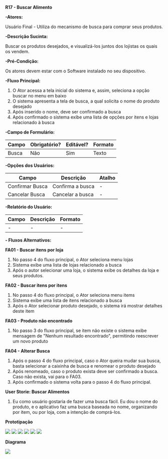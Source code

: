 **R17 - Buscar Alimento**

**-Atores:**

Usuário Final - Utiliza do mecanismo de busca para comprar seus produtos.

**-Descrição Sucinta:**

Buscar os produtos desejados, e visualizá-los juntos dos lojistas os quais os vendem.

**-Pré-Condição:**

Os atores devem estar com o Software instalado no seu dispositivo.

**-Fluxo Principal:**

1. O Ator acessa a tela inicial do sistema e, assim, seleciona a opção buscar no menu em baixo
2. O sistema apresenta a tela de busca, a qual solicita o nome do produto desejado
3. Após inserido o nome, deve ser confirmado a busca
4. Após confirmado o sistema exibe uma lista de opções por itens e lojas relacionado à busca

**-Campo de Formulário:**

| **Campo** | **Obrigatório?** | **Editável?** | **Formato** |
| --- | --- | --- | --- |
| Busca | Não | Sim | Texto |

**-Opções dos Usuários:**

| **Campo** | **Descrição** | **Atalho** |
| --- | --- | --- |
| Confirmar Busca | Confirma a busca | - |
| Cancelar Busca | Cancelar a busca | - |

**-Relatório do Usuário:**

| **Campo** | **Descrição** | **Formato** |
| --- | --- | --- |
| - | - | - |

**- Fluxos Alternativos:**

**FA01 - Buscar itens por loja**

1. No passo 4 do fluxo principal, o Ator seleciona menu lojas
2. Sistema exibe uma lista de lojas relacionado a busca
3. Após o autor selecionar uma loja, o sistema exibe os detalhes da loja e seus produtos.

**FA02 - Buscar itens por itens**

1. No passo 4 do fluxo principal, o Ator seleciona menu items
2. Sistema exibe uma lista de itens relacionado a busca
3. Após o Ator selecionar produto desejado, o sistema irá mostrar detalhes deste item

**FA03 - Produto não encontrado**

1. No passo 3 do fluxo principal, se item não existe o sistema exibe mensagem de &quot;Nenhum resultado encontrado&quot;, permitindo reescrever um novo produto

**FA04 - Alterar Busca**

1. Após o passo 4 do fluxo principal, caso o Ator queira mudar sua busca, basta selecionar a caixinha de busca e renomear o produto desejado
2. Após renomeado, caso o produto exista deve ser confirmado a busca. Caso não exista, vai para o FA03.
3. Após confirmado o sistema volta para o passo 4 do fluxo principal.

**User Storie: Buscar Alimentos**

1. Eu como usuário gostaria de fazer uma busca fácil. Eu dou o nome do produto, e o aplicativo faz uma busca baseada no nome, organizando por item, ou por loja, com a intenção de comprá-los.

**Prototipação**

![](images/01.png)
![](images/02.png)
![](images/03.png)
![](images/04.png)
![](images/05.png)
![](images/06.png)


**Diagrama**

![](RackMultipart20211007-4-1yuu05v_html_e63b31f0f1c9cc6.png)
